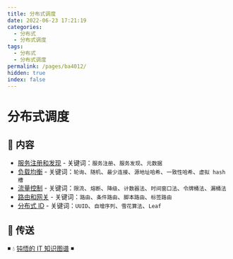 ```yaml
---
title: 分布式调度
date: 2022-06-23 17:21:19
categories:
  - 分布式
  - 分布式调度
tags:
  - 分布式
  - 分布式调度
permalink: /pages/ba4012/
hidden: true
index: false
---
```


# 分布式调度

## 📖 内容

- [服务注册和发现](01.服务注册和发现.md) - 关键词：`服务注册`、`服务发现`、`元数据`
- [负载均衡](02.负载均衡.md) - 关键词：`轮询`、`随机`、`最少连接`、`源地址哈希`、`一致性哈希`、`虚拟 hash 槽`
- [流量控制](03.流量管控.md) - 关键词：`限流`、`熔断`、`降级`、`计数器法`、`时间窗口法`、`令牌桶法`、`漏桶法`
- [路由和网关](04.网关路由) - 关键词：`路由`、`条件路由`、`脚本路由`、`标签路由`
- [分布式 ID](05.分布式ID.md) - 关键词：`UUID`、`自增序列`、`雪花算法`、`Leaf`

## 🚪 传送

◾ 💧 [钝悟的 IT 知识图谱](https://dunwu.github.io/waterdrop/) ◾
